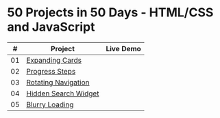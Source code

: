 # 50 Projects in 50 Days - HTML/CSS and JavaScript

|  #  | Project                                                                                                           | Live Demo |
| :-: | ----------------------------------------------------------------------------------------------------------------- | --------- |
| 01  | [Expanding Cards](https://github.com/abhikhatri67/50-Projects-in-50-Days/tree/main/Expanding%20Cards)             |
| 02  | [Progress Steps](https://github.com/abhikhatri67/50-Projects-in-50-Days/tree/main/Progress%20Steps)               |
| 03  | [Rotating Navigation](https://github.com/abhikhatri67/50-Projects-in-50-Days/tree/main/Rotating%20Navigation)     |
| 04  | [Hidden Search Widget](https://github.com/abhikhatri67/50-Projects-in-50-Days/tree/main/Hidden%20Search%20Widget) |
| 05  | [Blurry Loading](https://github.com/abhikhatri67/50-Projects-in-50-Days/tree/main/Blurry%20Loading)               |

